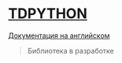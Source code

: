 # [TDPYTHON][link]

[Документация на английском][link]

> Библиотека в разработке


[link]: https://github.com/MiSTeR1995/docs_test
